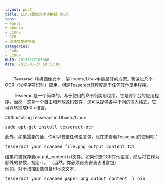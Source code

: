 ```yaml
--- 
layout: post
title: Linux图像文本转换器（OCR）
tags: 
- Shell
- Ubuntu
- Linux
- OCR
- 图像文本转换器
categories:
- Code
- Linux
UUID: 20130127103000
date: 2013-01-27 10:30:00
---
```


　　Tesseract 转换图像文本，在Ubuntu/Linux中是最好的方案。我试过几个OCR（光学字符识别）应用，但是Tesseract其精度高于任何其他应用程序。

　　Tesseract是一个简单的，易于使用的命令行实用程序。它是跨平台的应用程序，当然 - 这是一个自由和开放源码软件！您可以提供各种不同的输入格式，它可以转换成60 +语言。

###Installing Tesseract in Ubuntu/Linux
<pre id="bash">
sudo apt-get install tesseract-ocr
</pre>

此外，如果需要的话，你可以安装任何语言包。现在来看看Tesseract的使用吧：
<pre id="bash">
tesseract your_scanned_file.png output_content.txt
</pre>

结果将被保存到output_content.txt文件。如果你想OCR其他语言，然后将它作为额外的参数，指定-L。 （当然，你必须首先安装该语言包）<br>
例如，对于扫描图像包含印地文文本，
<pre id="bash">
tesseract your_scanned_paper.png output_content -l hin
</pre>
